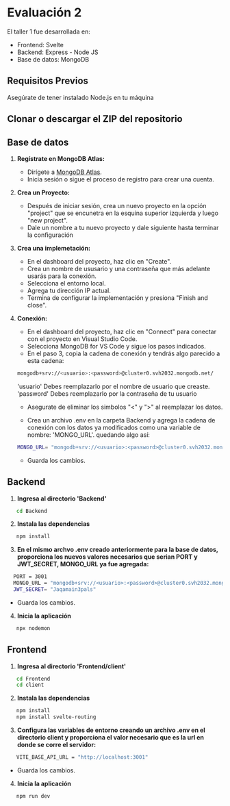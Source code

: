 # Evaluación 2

El taller 1 fue desarrollada en:
- Frontend: Svelte
- Backend: Express - Node JS
- Base de datos: MongoDB

## Requisitos Previos

Asegúrate de tener instalado Node.js en tu máquina

## Clonar o descargar el ZIP del repositorio

## Base de datos

1. **Regístrate en MongoDB Atlas:**

   - Dirígete a [MongoDB Atlas](https://www.mongodb.com/cloud/atlas).
   - Inicia sesión o sigue el proceso de registro para crear una cuenta.

2. **Crea un Proyecto:**

   - Después de iniciar sesión, crea un nuevo proyecto en la opción "project" que se encunetra en la esquina superior izquierda y luego "new project".
   - Dale un nombre a tu nuevo proyecto y dale siguiente hasta terminar la configuración

3. **Crea una implemetación:**

   - En el dashboard del proyecto, haz clic en "Create".
   - Crea un nombre de ususario y una contraseña que más adelante usarás para la conexión.
   - Selecciona el entorno local.
   - Agrega tu dirección IP actual.
   - Termina de configurar la implementación y presiona "Finish and close".

4. **Conexión:**

   - En el dashboard del proyecto, haz clic en "Connect" para conectar con el proyecto en Visual Studio Code.
   - Selecciona MongoDB for VS Code y sigue los pasos indicados.
   - En el paso 3, copia la cadena de conexión y tendrás algo parecido a esta cadena:
   ```bash
   mongodb+srv://<usuario>:<password>@cluster0.svh2032.mongodb.net/
   ```
   'usuario' Debes reemplazarlo por el nombre de usuario que creaste.
   'password' Debes reemplazarlo por la contraseña de tu usuario
   
   - Asegurate de eliminar los simbolos "<" y ">" al reemplazar los datos.

   - Crea un archivo .env en la carpeta Backend y agrega la cadena de conexión con los datos ya modificados como una variable de nombre: 'MONGO_URL'. quedando algo así:
   ```bash
   MONGO_URL= "mongodb+srv://<usuario>:<password>@cluster0.svh2032.mongodb.net/"
   ```
   - Guarda los cambios.

## Backend

1. **Ingresa al directorio 'Backend'**

```bash
   cd Backend
```

2. **Instala las dependencias**

```bash
   npm install
```

3. **En el mismo archvo .env creado anteriormente para la base de datos, proporciona los nuevos valores necesarios que serian PORT y JWT_SECRET, MONGO_URL ya fue agregada:**
 ```bash
   PORT = 3001
   MONGO_URL = "mongodb+srv://<usuario>:<password>@cluster0.svh2032.mongodb.net/"
   JWT_SECRET= "Jaqamain3pals"
```

   - Guarda los cambios.

4. **Inicia la aplicación**

```bash
   npx nodemon
```

## Frontend

1. **Ingresa al directorio 'Frontend/client'**

```bash
   cd Frontend
   cd client
```

2. **Instala las dependencias**

```bash
   npm install
   npm install svelte-routing
```

3. **Configura las variables de entorno creando un archivo .env en el directorio client y proporciona el valor necesario que es la url en donde se corre el servidor:**
```bash
   VITE_BASE_API_URL = "http://localhost:3001"
```

   - Guarda los cambios.
   
4. **Inicia la aplicación**

```bash
   npm run dev
```